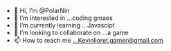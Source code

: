 - 👋 Hi, I’m @PolarNin
- 👀 I’m interested in ...coding gmaes
- 🌱 I’m currently learning ...Javascipt
- 💞️ I’m looking to collaborate on ...a game
- 📫 How to reach me ...Kevinlloret.gamer@gmail.com

<!---
PolarNin/PolarNin is a ✨ special ✨ repository because its `README.md` (this file) appears on your GitHub profile.
You can click the Preview link to take a look at your changes.
--->
